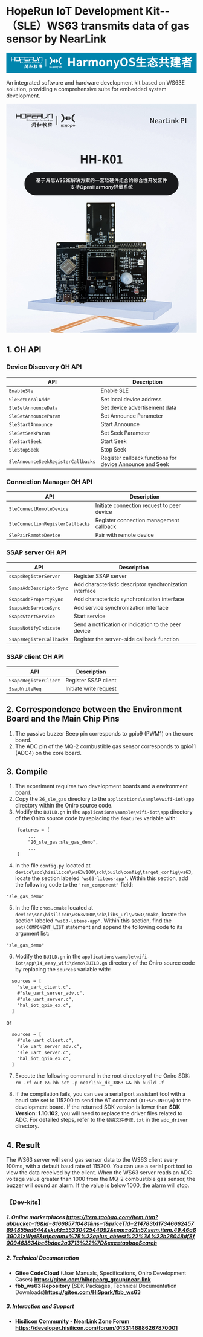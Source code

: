 # HopeRun IoT Development Kit--（SLE）WS63 transmits data of gas sensor by NearLink

![hihope_illustration](../../Image/hihope_illustration.png)

An integrated software and hardware development kit based on WS63E solution, providing a comprehensive suite for embedded system development.

![wifi_iot](../../Image/HH-K01.png)

## 1. OH API

### Device Discovery OH API

| API                                | Description                                              |
| ---------------------------------- | -------------------------------------------------------- |
| `EnableSle`                        | Enable SLE                                               |
| `SleSetLocalAddr`                  | Set local device address                                 |
| `SleSetAnnounceData`               | Set device advertisement data                            |
| `SleSetAnnounceParam`              | Set Announce Parameter                                   |
| `SleStartAnnounce`                 | Start Announce                                           |
| `SleSetSeekParam`                  | Set Seek Parameter                                       |
| `SleStartSeek`                     | Start Seek                                               |
| `SleStopSeek`                      | Stop Seek                                                |
| `SleAnnounceSeekRegisterCallbacks` | Register callback functions for device Announce and Seek |

### Connection Manager OH API

| API                              | Description                                |
| -------------------------------- | ------------------------------------------ |
| `SleConnectRemoteDevice`         | Initiate connection request to peer device |
| `SleConnectionRegisterCallbacks` | Register connection management callback    |
| `SlePairRemoteDevice`            | Pair with remote device                    |

### SSAP server OH API

| API                      | Description                                             |
| ------------------------ | ------------------------------------------------------- |
| `ssapsRegisterServer`    | Register SSAP server                                    |
| `SsapsAddDescriptorSync` | Add characteristic descriptor synchronization interface |
| `SsapsAddPropertySync`   | Add characteristic synchronization interface            |
| `SsapsAddServiceSync`    | Add service synchronization interface                   |
| `SsapsStartService`      | Start service                                           |
| `SsapsNotifyIndicate`    | Send a notification or indication to the peer device    |
| `SsapsRegisterCallbacks` | Register the server-side callback function              |

### SSAP client OH API

| API                   | Description            |
| --------------------- | ---------------------- |
| `SsapcRegisterClient` | Register SSAP client   |
| `SsapWriteReq`        | Initiate write request |


## 2. Correspondence between the Environment Board and the Main Chip Pins
1. The passive buzzer Beep pin corresponds to gpio9 (PWM1) on the core board.
1. The ADC pin of the MQ-2 combustible gas sensor corresponds to gpio11 (ADC4) on the core board.

## 3. **Compile**

1. The experiment requires two development boards and a environment board.
2. Copy the `26_sle_gas` directory to the `applications\sample\wifi-iot\app` directory within the Oniro source code.
3. Modify the `BUILD.gn` in the `applications\sample\wifi-iot\app` directory of the Oniro source code by replacing the `features` variable with:

```
    features = [
        ...
        "26_sle_gas:sle_gas_demo",
        ...
    ]
```
4. In the file `config.py` located at `device\soc\hisilicon\ws63v100\sdk\build\config\target_config\ws63`, locate the section labeled `'ws63-liteos-app'`. Within this section, add the following code to the `'ram_component'` field:
```
"sle_gas_demo"
```

5. In the file `ohos.cmake` located at `device\soc\hisilicon\ws63v100\sdk\libs_url\ws63\cmake`, locate the section labeled `"ws63-liteos-app"`. Within this section, find the `set(COMPONENT_LIST` statement and append the following code to its argument list:
```
"sle_gas_demo"
```
6. Modify the `BUILD.gn` in the `applications\sample\wifi-iot\app\14_easy_wifi\demo\BUILD.gn` directory of the Oniro source code by replacing the `sources` variable with:

```
  sources = [ 
    "sle_uart_client.c",
    #"sle_uart_server_adv.c",
    #"sle_uart_server.c",
    "hal_iot_gpio_ex.c",
  ]
```
or
```
  sources = [ 
    #"sle_uart_client.c",
    "sle_uart_server_adv.c",
    "sle_uart_server.c",
    "hal_iot_gpio_ex.c",
  ]
```

7. Execute the following command in the root directory of the Oniro SDK: `rm -rf out && hb set -p nearlink_dk_3863 && hb build -f`

8. If the compilation fails, you can use a serial port assistant tool with a baud rate set to 115200 to send the AT command (`AT+SYSINFO\n`) to the development board. If the returned SDK version is lower than **SDK Version: 1.10.102**, you will need to replace the driver files related to ADC. For detailed steps, refer to the `替换文件步骤.txt` in the `adc_driver` directory.

## 4. Result
The WS63 server will send gas sensor data to the WS63 client every 100ms, with a default baud rate of 115200. You can use a serial port tool to view the data received by the client. When the WS63 server reads an ADC voltage value greater than 1000 from the MQ-2 combustible gas sensor, the buzzer will sound an alarm. If the value is below 1000, the alarm will stop.

### 【Dev-kits】

##### 1. Online marketplaces  https://item.taobao.com/item.htm?abbucket=16&id=816685710481&ns=1&priceTId=214783b117346662457694855ed644&skuId=5533042544092&spm=a21n57.sem.item.49.46a639031zWytE&utparam=%7B%22aplus_abtest%22%3A%22b28048df8f009463834be6bdac2a3713%22%7D&xxc=taobaoSearch

##### 2. **Technical Documentation**

- **Gitee CodeCloud** (User Manuals, Specifications, Oniro Development Cases) **https://gitee.com/hihopeorg_group/near-link**
- **fbb_ws63 Repository** (SDK Packages, Technical Documentation Downloads)**https://gitee.com/HiSpark/fbb_ws63**

##### 3. **Interaction and Support**

- **Hisilicon Community - NearLink Zone Forum** **https://developer.hisilicon.com/forum/0133146886267870001**